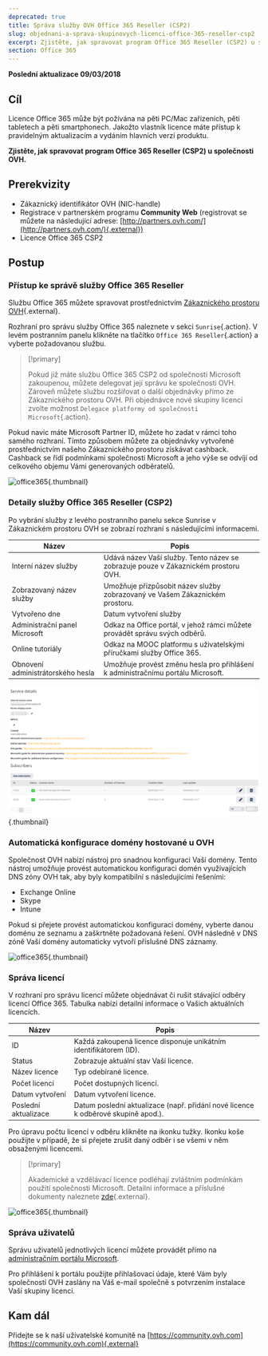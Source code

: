 ```yaml
---
deprecated: true
title: Správa služby OVH Office 365 Reseller (CSP2) 
slug: objednani-a-sprava-skupinovych-licenci-office-365-reseller-csp2
excerpt: Zjistěte, jak spravovat program Office 365 Reseller (CSP2) u společnosti OVH
section: Office 365
---
```


**Poslední aktualizace 09/03/2018**

## Cíl

Licence Office 365 může být požívána na pěti PC/Mac zařízeních, pěti tabletech a pěti smartphonech. Jakožto vlastník licence máte přístup k pravidelným aktualizacím a vydáním hlavních verzí produktu. 

**Zjistěte, jak spravovat program Office 365 Reseller (CSP2) u společnosti OVH.**

## Prerekvizity
- Zákaznický identifikátor OVH (NIC-handle)
- Registrace v partnerském programu **Community Web** (registrovat se můžete na následující adrese: [http://partners.ovh.com/](http://partners.ovh.com/){.external}) 
- Licence Office 365 CSP2

## Postup

### Přístup ke správě služby Office 365 Reseller

Službu Office 365 můžete spravovat prostřednictvím [Zákaznického prostoru OVH](https://www.ovh.com/auth/?action=gotomanager&from=https://www.ovh.ie/&ovhSubsidiary=ie){.external}.

Rozhraní pro správu služby Office 365 naleznete v sekci `Sunrise`{.action}. V levém postranním panelu klikněte na tlačítko `Office 365 Reseller`{.action} a vyberte požadovanou službu.

> [!primary]
>
> Pokud již máte službu Office 365 CSP2 od společnosti Microsoft zakoupenou, můžete delegovat její správu ke společnosti OVH. Zároveň můžete službu rozšiřovat o další objednávky přímo ze Zákaznického prostoru OVH. Při objednávce nové skupiny licencí zvolte možnost `Delegace platformy od společnosti Microsoft`{.action}.
>

Pokud navíc máte Microsoft Partner ID, můžete ho zadat v rámci toho samého rozhraní. Tímto způsobem můžete za objednávky vytvořené prostřednictvím našeho Zákaznického prostoru získávat cashback. Cashback se řídí podmínkami společnosti Microsoft a jeho výše se odvíjí od celkového objemu Vámi generovaných odběratelů.

![office365](images/sunrise_office365_CSP2.png){.thumbnail}

### Detaily služby Office 365 Reseller (CSP2)

Po vybrání služby z levého postranního panelu sekce Sunrise v Zákaznickém prostoru OVH se zobrazí rozhraní s následujícími informacemi.

|Název|Popis| 
|---|---| 
|Interní název služby|Udává název Vaší služby. Tento název se zobrazuje pouze v Zákaznickém prostoru OVH.| 
|Zobrazovaný název služby|Umožňuje přizpůsobit název služby zobrazovaný ve Vašem Zákaznickém prostoru.| 
|Vytvořeno dne|Datum vytvoření služby| 
|Administrační panel Microsoft|Odkaz na Office portál, v jehož rámci můžete provádět správu svých odběrů.| 
|Online tutoriály|Odkaz na MOOC platformu s uživatelskými příručkami služby Office 365.| 
|Obnovení administrátorského hesla|Umožňuje provést změnu hesla pro přihlášení k administračnímu portálu Microsoft.|

![office365](images/sunrise_office365_CSP2_services_details.png){.thumbnail}

### Automatická konfigurace domény hostované u OVH

Společnost OVH nabízí nástroj pro snadnou konfiguraci Vaší domény. Tento nástroj umožňuje provést automatickou konfiguraci domén využívajících DNS zóny OVH tak, aby byly kompatibilní s následujícími řešeními:

- Exchange Online
- Skype
- Intune

Pokud si přejete provést automatickou konfiguraci domény, vyberte danou doménu ze seznamu a zaškrtněte požadovaná řešení. OVH následně v DNS zóně Vaší domény automaticky vytvoří příslušné DNS záznamy.

![office365](images/sunrise_office365_CSP2_automatic_domain_configuration.png){.thumbnail}

### Správa licencí

V rozhraní pro správu licencí můžete objednávat či rušit stávající odběry licencí Office 365. Tabulka nabízí detailní informace o Vašich aktuálních licencích.

|Název|Popis| 
|---|---| 
|ID|Každá zakoupená licence disponuje unikátním identifikátorem (ID).| 
|Status|Zobrazuje aktuální stav Vaší licence.| 
|Název licence|Typ odebírané licence.| 
|Počet licencí|Počet dostupných licencí.| 
|Datum vytvoření|Datum vytvoření licence.| 
|Poslední aktualizace|Datum poslední aktualizace (např. přidání nové licence k odběrové skupině apod.).|

Pro úpravu počtu licencí v odběru klikněte na ikonku tužky. Ikonku koše použijte v případě, že si přejete zrušit daný odběr i se všemi v něm obsaženými licencemi.

> [!primary]
>
> Akademické a vzdělávací licence podléhají zvláštním podmínkám použití společnosti Microsoft. Detailní informace a příslušné dokumenty naleznete  [zde](http://www.microsoftvolumelicensing.com/DocumentSearch.aspx?Mode=2&Keyword=AcademicQualEdUserDef){.external}.
>

![office365](images/sunrise_office365_CSP2_Subscribers.png){.thumbnail}

### Správa uživatelů

Správu uživatelů jednotlivých licencí můžete provádět přímo na [administračním portálu Microsoft](https://portal.office.com/Admin/Default.aspx). 

Pro přihlášení k portálu použijte přihlašovací údaje, které Vám byly společností OVH zaslány na Váš e-mail společně s potvrzením instalace Vaší skupiny licencí.

## Kam dál

Přidejte se k naší uživatelské komunitě na [https://community.ovh.com](https://community.ovh.com){.external}